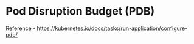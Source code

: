 # Pod Disruption Budget (PDB)

Reference - https://kubernetes.io/docs/tasks/run-application/configure-pdb/